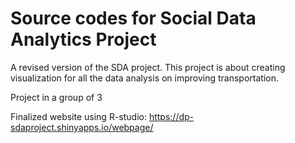 # Source codes for Social Data Analytics Project

A revised version of the SDA project. This project is about creating visualization for all the data analysis on improving transportation.  

Project in a group of 3

Finalized website using R-studio: https://dp-sdaproject.shinyapps.io/webpage/
